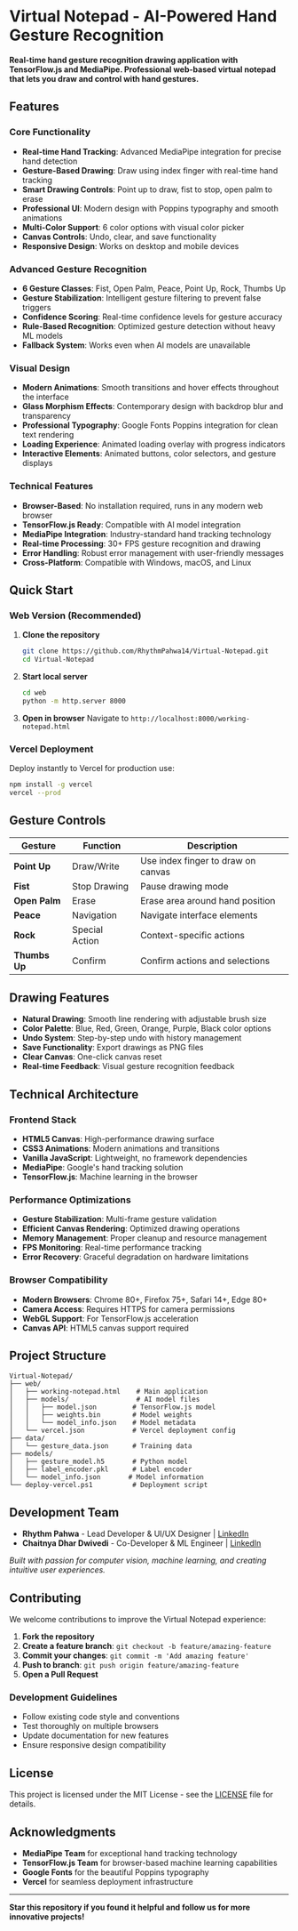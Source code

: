 # Virtual Notepad - AI-Powered Hand Gesture Recognition

**Real-time hand gesture recognition drawing application with TensorFlow.js and MediaPipe. Professional web-based virtual notepad that lets you draw and control with hand gestures.**

## Features

### Core Functionality
- **Real-time Hand Tracking**: Advanced MediaPipe integration for precise hand detection
- **Gesture-Based Drawing**: Draw using index finger with real-time hand tracking
- **Smart Drawing Controls**: Point up to draw, fist to stop, open palm to erase
- **Professional UI**: Modern design with Poppins typography and smooth animations
- **Multi-Color Support**: 6 color options with visual color picker
- **Canvas Controls**: Undo, clear, and save functionality
- **Responsive Design**: Works on desktop and mobile devices

### Advanced Gesture Recognition
- **6 Gesture Classes**: Fist, Open Palm, Peace, Point Up, Rock, Thumbs Up
- **Gesture Stabilization**: Intelligent gesture filtering to prevent false triggers
- **Confidence Scoring**: Real-time confidence levels for gesture accuracy
- **Rule-Based Recognition**: Optimized gesture detection without heavy ML models
- **Fallback System**: Works even when AI models are unavailable

### Visual Design
- **Modern Animations**: Smooth transitions and hover effects throughout the interface
- **Glass Morphism Effects**: Contemporary design with backdrop blur and transparency
- **Professional Typography**: Google Fonts Poppins integration for clean text rendering
- **Loading Experience**: Animated loading overlay with progress indicators
- **Interactive Elements**: Animated buttons, color selectors, and gesture displays

### Technical Features
- **Browser-Based**: No installation required, runs in any modern web browser
- **TensorFlow.js Ready**: Compatible with AI model integration
- **MediaPipe Integration**: Industry-standard hand tracking technology
- **Real-time Processing**: 30+ FPS gesture recognition and drawing
- **Error Handling**: Robust error management with user-friendly messages
- **Cross-Platform**: Compatible with Windows, macOS, and Linux

## Quick Start

### Web Version (Recommended)
1. **Clone the repository**
   ```bash
   git clone https://github.com/RhythmPahwa14/Virtual-Notepad.git
   cd Virtual-Notepad
   ```

2. **Start local server**
   ```bash
   cd web
   python -m http.server 8000
   ```

3. **Open in browser**
   Navigate to `http://localhost:8000/working-notepad.html`

### Vercel Deployment
Deploy instantly to Vercel for production use:

```bash
npm install -g vercel
vercel --prod
```

## Gesture Controls

| Gesture | Function | Description |
|---------|----------|-------------|
| **Point Up** | Draw/Write | Use index finger to draw on canvas |
| **Fist** | Stop Drawing | Pause drawing mode |
| **Open Palm** | Erase | Erase area around hand position |
| **Peace** | Navigation | Navigate interface elements |
| **Rock** | Special Action | Context-specific actions |
| **Thumbs Up** | Confirm | Confirm actions and selections |

## Drawing Features

- **Natural Drawing**: Smooth line rendering with adjustable brush size
- **Color Palette**: Blue, Red, Green, Orange, Purple, Black color options
- **Undo System**: Step-by-step undo with history management
- **Save Functionality**: Export drawings as PNG files
- **Clear Canvas**: One-click canvas reset
- **Real-time Feedback**: Visual gesture recognition feedback

## Technical Architecture

### Frontend Stack
- **HTML5 Canvas**: High-performance drawing surface
- **CSS3 Animations**: Modern animations and transitions
- **Vanilla JavaScript**: Lightweight, no framework dependencies
- **MediaPipe**: Google's hand tracking solution
- **TensorFlow.js**: Machine learning in the browser

### Performance Optimizations
- **Gesture Stabilization**: Multi-frame gesture validation
- **Efficient Canvas Rendering**: Optimized drawing operations
- **Memory Management**: Proper cleanup and resource management
- **FPS Monitoring**: Real-time performance tracking
- **Error Recovery**: Graceful degradation on hardware limitations

### Browser Compatibility
- **Modern Browsers**: Chrome 80+, Firefox 75+, Safari 14+, Edge 80+
- **Camera Access**: Requires HTTPS for camera permissions
- **WebGL Support**: For TensorFlow.js acceleration
- **Canvas API**: HTML5 canvas support required

## Project Structure

```
Virtual-Notepad/
├── web/
│   ├── working-notepad.html    # Main application
│   ├── models/                 # AI model files
│   │   ├── model.json         # TensorFlow.js model
│   │   ├── weights.bin        # Model weights
│   │   └── model_info.json    # Model metadata
│   └── vercel.json            # Vercel deployment config
├── data/
│   └── gesture_data.json      # Training data
├── models/
│   ├── gesture_model.h5       # Python model
│   ├── label_encoder.pkl      # Label encoder
│   └── model_info.json       # Model information
└── deploy-vercel.ps1          # Deployment script
```

## Development Team

- **Rhythm Pahwa** - Lead Developer & UI/UX Designer | [LinkedIn](https://linkedin.com/in/rhythmpahwa)
- **Chaitnya Dhar Dwivedi** - Co-Developer & ML Engineer | [LinkedIn](https://linkedin.com/in/chaitnya-dhar-dwivedi)

*Built with passion for computer vision, machine learning, and creating intuitive user experiences.*

## Contributing

We welcome contributions to improve the Virtual Notepad experience:

1. **Fork the repository**
2. **Create a feature branch**: `git checkout -b feature/amazing-feature`
3. **Commit your changes**: `git commit -m 'Add amazing feature'`
4. **Push to branch**: `git push origin feature/amazing-feature`
5. **Open a Pull Request**

### Development Guidelines
- Follow existing code style and conventions
- Test thoroughly on multiple browsers
- Update documentation for new features
- Ensure responsive design compatibility

## License

This project is licensed under the MIT License - see the [LICENSE](LICENSE) file for details.

## Acknowledgments

- **MediaPipe Team** for exceptional hand tracking technology
- **TensorFlow.js Team** for browser-based machine learning capabilities
- **Google Fonts** for the beautiful Poppins typography
- **Vercel** for seamless deployment infrastructure

---

**Star this repository if you found it helpful and follow us for more innovative projects!**
